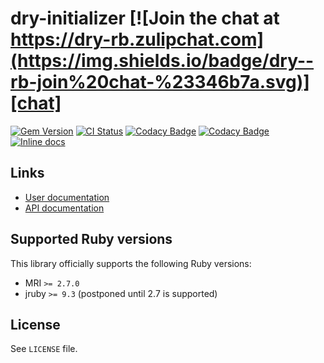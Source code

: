 <!--- this file is synced from dry-rb/template-gem project -->
[gem]: https://rubygems.org/gems/dry-initializer
[actions]: https://github.com/dry-rb/dry-initializer/actions
[codacy]: https://www.codacy.com/gh/dry-rb/dry-initializer
[chat]: https://dry-rb.zulipchat.com
[inchpages]: http://inch-ci.org/github/dry-rb/dry-initializer

# dry-initializer [![Join the chat at https://dry-rb.zulipchat.com](https://img.shields.io/badge/dry--rb-join%20chat-%23346b7a.svg)][chat]

[![Gem Version](https://badge.fury.io/rb/dry-initializer.svg)][gem]
[![CI Status](https://github.com/dry-rb/dry-initializer/workflows/ci/badge.svg)][actions]
[![Codacy Badge](https://api.codacy.com/project/badge/Grade/03c8923afd734e9fb0f4bfe9cc893edb)][codacy]
[![Codacy Badge](https://api.codacy.com/project/badge/Coverage/03c8923afd734e9fb0f4bfe9cc893edb)][codacy]
[![Inline docs](http://inch-ci.org/github/dry-rb/dry-initializer.svg?branch=master)][inchpages]

## Links

* [User documentation](https://dry-rb.org/gems/dry-initializer)
* [API documentation](http://rubydoc.info/gems/dry-initializer)

## Supported Ruby versions

This library officially supports the following Ruby versions:

* MRI `>= 2.7.0`
* jruby `>= 9.3` (postponed until 2.7 is supported)

## License

See `LICENSE` file.
